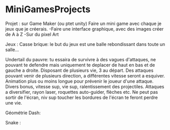 # MiniGamesProjects

Projet : sur Game Maker (ou ptet unity)
  Faire un mini game avec chaque je jeux que je créerais.
    -Faire une interface graphique, avec des images créer de A à Z
      -Sur du pixel Art
 
 Jeux :
  Casse brique:
    le but du jeux est une balle rebondissant dans toute un salle...
    
  Undertail du pauvre:
    tu essaira de survivre à des vagues d'attaques, ne pouvant te defendre mais uniquement te deplacer de haut en bas et de gauche a droite.
    Disposant de plusieurs vie, 3 au départ.
    Des attaques pouvant venir de plusieurs direction, a différentes vitesse seront a esquiver.
    Animation plus ou moins longue pour prévenir le joueur d'une attaque.
    Divers bonus, vitesse sup, vie sup, ralentissement des projectiles.
    Attaques a diversifier, rayon laser, roquettes auto-guider, flèches etc.
    Ne peut pas sortir de l'écran, niv sup toucher les bordures de l'écran te feront perdre une vie.
    
  Géométrie Dash:
  
  
  Snake :
  
    
    
